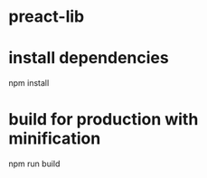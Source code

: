 # preact-lib

# install dependencies
npm install

# build for production with minification
npm run build
